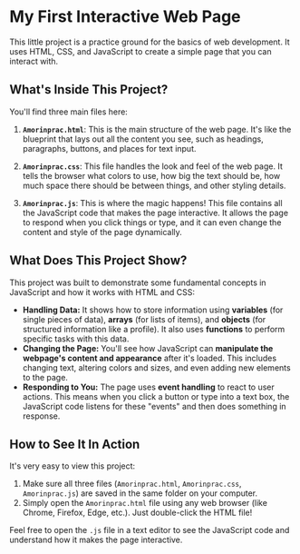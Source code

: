 # My First Interactive Web Page

This little project is a practice ground for the basics of web development. It uses HTML, CSS, and JavaScript to create a simple page that you can interact with.

## What's Inside This Project?

You'll find three main files here:

1.  **`Amorinprac.html`**: This is the main structure of the web page. It's like the blueprint that lays out all the content you see, such as headings, paragraphs, buttons, and places for text input.

2.  **`Amorinprac.css`**: This file handles the look and feel of the web page. It tells the browser what colors to use, how big the text should be, how much space there should be between things, and other styling details.

3.  **`Amorinprac.js`**: This is where the magic happens! This file contains all the JavaScript code that makes the page interactive. It allows the page to respond when you click things or type, and it can even change the content and style of the page dynamically.

## What Does This Project Show?

This project was built to demonstrate some fundamental concepts in JavaScript and how it works with HTML and CSS:

* **Handling Data:** It shows how to store information using **variables** (for single pieces of data), **arrays** (for lists of items), and **objects** (for structured information like a profile). It also uses **functions** to perform specific tasks with this data.
* **Changing the Page:** You'll see how JavaScript can **manipulate the webpage's content and appearance** after it's loaded. This includes changing text, altering colors and sizes, and even adding new elements to the page.
* **Responding to You:** The page uses **event handling** to react to user actions. This means when you click a button or type into a text box, the JavaScript code listens for these "events" and then does something in response.

## How to See It In Action

It's very easy to view this project:

1.  Make sure all three files (`Amorinprac.html`, `Amorinprac.css`, `Amorinprac.js`) are saved in the same folder on your computer.
2.  Simply open the `Amorinprac.html` file using any web browser (like Chrome, Firefox, Edge, etc.). Just double-click the HTML file!

Feel free to open the `.js` file in a text editor to see the JavaScript code and understand how it makes the page interactive.